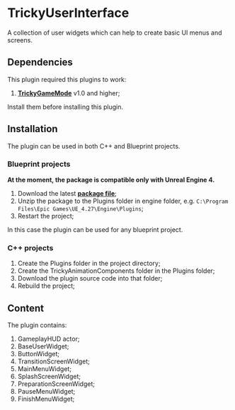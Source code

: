 ﻿# TrickyUserInterface

A collection of user widgets which can help to create basic UI menus and screens.

## Dependencies

This plugin required this plugins to work:

1. [**TrickyGameMode**](https://github.com/TrickyFatCat/TrickyGameMode/releases) v1.0 and higher;

Install them before installing this plugin.

## Installation

The plugin can be used in both C++ and Blueprint projects.

### Blueprint projects

**At the moment, the package is compatible only with Unreal Engine 4.**

1. Download the latest [**package file**](https://github.com/TrickyFatCat/TrickyPickups/releases);
2. Unzip the package to the Plugins folder in engine folder, e.g. `C:\Program Files\Epic Games\UE_4.27\Engine\Plugins`;
3. Restart the project;

In this case the plugin can be used for any blueprint project.

### C++ projects

1. Create the Plugins folder in the project directory;
2. Create the TrickyAnimationComponents folder in the Plugins folder;
3. Download the plugin source code into that folder;
4. Rebuild the project;

## Content 

The plugin contains:

1. GameplayHUD actor;
2. BaseUserWidget;
3. ButtonWidget;
4. TransitionScreenWidget;
5. MainMenuWidget;
6. SplashScreenWidget;
7. PreparationScreenWidget;
8. PauseMenuWidget;
9. FinishMenuWidget;
